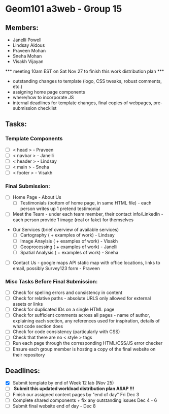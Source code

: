 # Geom101 a3web - Group 15

## Members:
- Janelli Powell
- Lindsay Aldous
- Praveen Mohan
- Sneha Mohan
- Visakh Vijayan

*** meeting 10am EST on Sat Nov 27 to finish this work distribution plan ***
- outstanding changes to template (logo, CSS tweaks, robust comments, etc.)
- assigning home page components
- where/how to incorporate JS
- internal deadlines for template changes, final copies of webpages, pre-submission checklist

## Tasks:

### Template Components
- [ ] < head > - Praveen
- [ ] < navbar > - Janelli
- [ ] < header > - Lindsay
- [ ] < main > - Sneha
- [ ] < footer > - Visakh

### Final Submission:
- [ ] Home Page - About Us
    - [ ] Testimonials (bottom of home page, in same HTML file) - each person writes up 1 pretend testimonial
 - [ ] Meet the Team - under each team member, their contact info/LinkedIn - each person provide 1 image (real or fake) for themselves
 - Our Services (brief overview of available services)
    - [ ] Cartography ( + examples of work) - Lindsay
    - [ ] Image Anaylsis ( + examples of work) - Visakh
    - [ ] Geoprocessing ( + examples of work) - Janelli
    - [ ] Spatial Analysis ( + examples of work) - Sneha
- [ ] Contact Us - google maps API static map with office locations, links to email, possibly Survey123 form - Praveen

### Misc Tasks Before Final Submission:
- [ ] Check for spelling errors and consistency in content
- [ ] Check for relative paths - absolute URLS only allowed for external assets or links
- [ ] Check for duplicated IDs on a single HTML page
- [ ] Check for sufficient comments across all pages - name of author, explaining each section, any references used for inspiration, details of what code section does
- [ ] Check for code consistency (particularly with CSS)
- [ ] Check that there are no < style > tags
- [ ] Run each page through the corresponding HTML/CSS/JS error checker
- [ ] Ensure each group member is hosting a copy of the final website on their repository

## Deadlines:
- [X] Submit template by end of Week 12 lab (Nov 25)
- [ ] <b> Submit this updated workload distribution plan ASAP !!! </b>
- [ ] Finish our assigned content pages by "end of day" Fri Dec 3
- [ ] Complete shared components + fix any outstanding issues Dec 4 - 6
- [ ] Submit final website end of day - Dec 8
